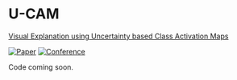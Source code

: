 # U-CAM 
 [Visual Explanation using Uncertainty based Class Activation Maps](https://delta-lab-iitk.github.io/U-CAM/)

[![Paper](http://img.shields.io/badge/paper-arxiv.1908.06306-B31B1B.svg)](https://arxiv.org/abs/1908.06306)
[![Conference](http://img.shields.io/badge/ICCV-2019-4b44ce.svg)]()

Code coming soon.

